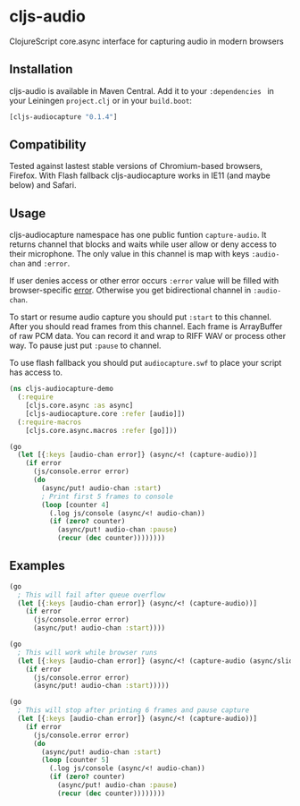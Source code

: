# cljs-audio


ClojureScript core.async interface for capturing audio in modern browsers


## Installation

cljs-audio is available in Maven Central. Add it to your `:dependencies `
in your Leiningen `project.clj` or in your `build.boot`:


```clojure
[cljs-audiocapture "0.1.4"]
```

## Compatibility

Tested against lastest stable versions of Chromium-based browsers,
Firefox. With Flash fallback cljs-audiocapture works in IE11 (and maybe below)
and Safari.


## Usage

cljs-audiocapture namespace has one public funtion `capture-audio`. It returns
channel that blocks and waits while user allow or deny access to their microphone.
The only value in this channel is map with keys `:audio-chan` and `:error`.

If user denies access or other error occurs `:error` value will be filled with
browser-specific [error][error]. Otherwise you get bidirectional channel in `:audio-chan`.

To start or resume audio capture you should put `:start` to this channel. After
you should read frames from this channel. Each frame is ArrayBuffer of raw PCM data.
You can record it and wrap to RIFF WAV or process other way. To pause just put
`:pause` to channel.

To use flash fallback you should put `audiocapture.swf` to place your script
has access to.


```clojure
(ns cljs-audiocapture-demo
  (:require
    [cljs.core.async :as async]
    [cljs-audiocapture.core :refer [audio]])
  (:require-macros
    [cljs.core.async.macros :refer [go]]))

(go
  (let [{:keys [audio-chan error]} (async/<! (capture-audio))]
    (if error
      (js/console.error error)
      (do
        (async/put! audio-chan :start)
        ; Print first 5 frames to console
        (loop [counter 4]
          (.log js/console (async/<! audio-chan))
          (if (zero? counter)
            (async/put! audio-chan :pause)
            (recur (dec counter))))))))
```


## Examples

```clojure
(go
  ; This will fail after queue overflow
  (let [{:keys [audio-chan error]} (async/<! (capture-audio))]
    (if error
      (js/console.error error)
      (async/put! audio-chan :start))))

(go
  ; This will work while browser runs
  (let [{:keys [audio-chan error]} (async/<! (capture-audio (async/sliding-buffer 10)))]
    (if error
      (js/console.error error)
      (async/put! audio-chan :start)))))

(go
  ; This will stop after printing 6 frames and pause capture
  (let [{:keys [audio-chan error]} (async/<! (capture-audio))]
    (if error
      (js/console.error error)
      (do
        (async/put! audio-chan :start)
        (loop [counter 5]
          (.log js/console (async/<! audio-chan))
          (if (zero? counter)
            (async/put! audio-chan :pause)
            (recur (dec counter))))))))
```

[error]: http://webrtchacks.com/getusermedia/

